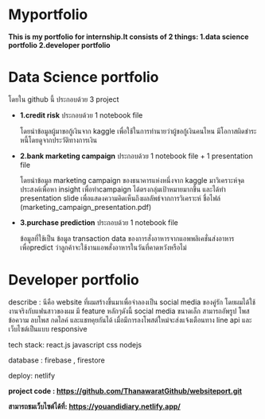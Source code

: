 # Myportfolio
**This is my portfolio for internship.It consists of 2 things: 1.data science portfolio 2.developer portfolio**
# Data Science portfolio
โดยใน github นี้ ประกอบด้วย 3 project 
* **1.credit risk** ประกอบด้วย 1 notebook file

    โดยนำข้อมูลผู้มาขอกู้เงินจาก kaggle เพื่อใช้ในการทำนายว่าผู้ขอกู้เงินคนไหน มีโอกาสผิดชำระหนี้โดยดูจากประวัติทางการเงิน
* **2.bank marketing campaign** ประกอบด้วย 1 notebook file + 1 presentation file
    
    โดยนำข้อมูล marketing campaign ของธนาคารแห่งหนึ่งจาก kaggle มาวิเคราะห์จุดประสงค์เพื่อหา insight เพื่อทำcampaign ได้ตรงกลุ่มเป้าหมายมากขึ้น และได้ทำ presentation slide เพื่อแสดงความคิดเห็นถึงผลลัพธ์จากการวิเคราะห์ ชื่อไฟล์ (marketing_campaign_presentation.pdf)
* **3.purchase prediction** ประกอบด้วย 1 notebook file

    ข้อมูลที่ใช้เป็น ข้อมูล transaction data ของการสั่งอาหารจากแอพพลิเคชั่นส่งอาหาร เพื่อpredict ว่าลูกค้าจะใช้งานแอพสั่งอาหารในวันที่คาดหวังหรือไม่

# Developer portfolio
describe : นีคือ website ที่ผมสร้างขึ้นมาเพื่อจำลองเป็น social media ของคู่รัก โดยผมได้ใช้งานจริงกับแฟนสาวของผม มี feature หลักๆดังนี้ social media ขนาดเล็ก สามารถอัพรูป โพสข้อความ ลบโพส กดไลค์ และแชทคุยกันได้ เมื่อมีการลงโพสต์ใหม่จะส่งแจ้งเตือนทาง line api และเว็บไซต์เป็นแบบ responsive

tech stack: react.js javascript css nodejs

database : firebase , firestore

deploy: netlify

**project code : https://github.com/ThanawaratGithub/websiteport.git**

**สามารถชมเว็บไซต์ได้ที่: https://youandidiary.netlify.app/**

